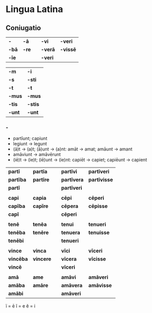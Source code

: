 # Lingua Latina

## Coniugatio

| | | | | |
|-|-|-|-|-|
| **-**   | **-ā**  | | **-vi**   | **-veri**  |
| **-bā** | **-re** | | **-verā** | **-vissē** |
| **-īe** |         | | **-veri** |            |

| | |
|-|-|
| **-m**   | **-i**    |
| **-s**   | **-sti**  |
| **-t**   | **-t**    |
| **-mus** | **-mus**  |
| **-tis** | **-stis** |
| **-unt** | **-unt**  |

### -






* partīunt; capiunt
* legiunt → legunt
* (ā)t → (a)t; (ā)unt → (a)nt:         amāt → amat; amāunt → amant
* amāviunt → amāvērunt
* (iē)t → (ie)t; (iē)unt → (ie)nt:     capiēt → capiet; capiēunt → capient

| | | | | |
|-|-|-|-|-|
| **partī**   | **partīa**  | | **partīvi**   | **partīveri**  |
| **partĩba** | **partīre** | | **partīvera** | **partīvisse** |
| **partĩ**   |             | | **partīveri** |                |
| | | | | |
| **capi**    | **capia**   | | **cēpi**      | **cēperi**     |
| **capĩba**  | **capĭre**  | | **cēpera**    | **cēpisse**    |
| **capĩ**    |             | | **cēperi**    |                |
| | | | | |
| **tenē**    | **tenēa**   | | **tenui**     | **tenueri**    |
| **tenēba**  | **tenēre**  | | **tenuera**   | **tenuisse**   |
| **tenēbi**  |             | | **tenueri**   |                |
| | | | | |
| **vince**   | **vinca**   | | **vīci**      | **vīceri**     |
| **vincēba** | **vincere** | | **vīcera**    | **vīcisse**    |
| **vincē**   |             | | **vīceri**    |                |
| | | | | |
| **amā**     | **ame**     | | **amāvi**     | **amāveri**    |
| **amāba**   | **amāre**   | | **amāvera**   | **amāvisse**   |
| **amābi**   |             | | **amāveri**   |                |

ï    = ē
ĭ    = e
ĕ    = i


<!-- 
audi: audivi audito
dormi: dormivi dormito
*
aperi: aperivi→aperui aperito→aperto
sali:  salivi→salui   salito→salto
senti: sentivi→sensi  sentito→senso
veni:  venivi→veni    venito→vento
-->

<!--
habe: habui habĭto
mone: monui monĭto
appare: apparui apparĭto
debe: debui debĭto
*
tene: tenui tenĭto→tento
vide: vidui→vidi vidĭto→viso
-->

<!--
fugĭ: fugi fugĭto
*
capĭ: cepi capĭto→capto
facĭ: feci facĭto→facto
*
(gradĭ): gredi→gradi gradĭto→gresso
-->

<!--
=
legĕ: legi lecto
volvĕ: volvi voluto
prendĕ: prendi prenso
pandĕ: pandi panso/passo
defendĕ: defendi defenso
vertĕ: verti verso
*
vincĕ: vinci→vici victo
linquĕ: linqui→liqui (licto)
*
agĕ: agi→egi acto

2x
cadĕ: cecidi caso
*
tangĕ: tetingi→tetigi tacto
vendĕ: vendidi venso→vendĭto
credĕ: credidi creso→credĭto

-s-
stringĕ: strinxi stricto
mittĕ: misi misso
ducĕ: duxi ducto
pingĕ: pinxi picto
scribĕ: scripsi scripto
tegĕ: texi tecto
tingĕ: tinxi tincto
distinguĕ: distinxi distincto
fluĕ: fluxi fluxo
trahĕ: traxi tracto
*
ponĕ: posui posto→posĭto
-->

